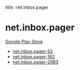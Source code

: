 title: net.inbox.pager
# net.inbox.pager


[Google Play Store](https://play.google.com/store/apps/details?id=net.inbox.pager)


* [net.inbox.pager-52](./net.inbox.pager-52/)
* [net.inbox.pager-162](./net.inbox.pager-162/)
* [net.inbox.pager-2983](./net.inbox.pager-2983/)